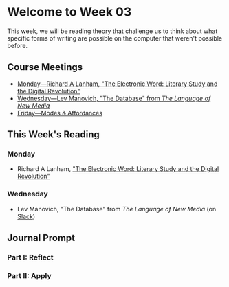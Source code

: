 # Welcome to Week 03

This week, we will be reading theory that challenge us to think about what specific forms of writing are possible on the computer that weren't possible before.

## Course Meetings

* [Monday—Richard A Lanham, "The Electronic Word: Literary Study and the Digital Revolution"](day07.md)
* [Wednesday—Lev Manovich, "The Database" from *The Language of New Media*](day08.md)
* [Friday—Modes & Affordances](day09.md)

## This Week's Reading

### Monday

* Richard A Lanham, ["The Electronic Word: Literary Study and the Digital Revolution"](https://www.jstor.org.ezproxy.library.tamu.edu/stable/469101?seq=1)

### Wednesday

* Lev Manovich, "The Database" from *The Language of New Media* (on [Slack](https://engl460.slack.com/files))
	
## Journal Prompt

### Part I: Reflect

### Part II: Apply